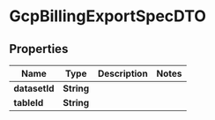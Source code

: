 # GcpBillingExportSpecDTO

## Properties
Name | Type | Description | Notes
------------ | ------------- | ------------- | -------------
**datasetId** | **String** |  | 
**tableId** | **String** |  | 
